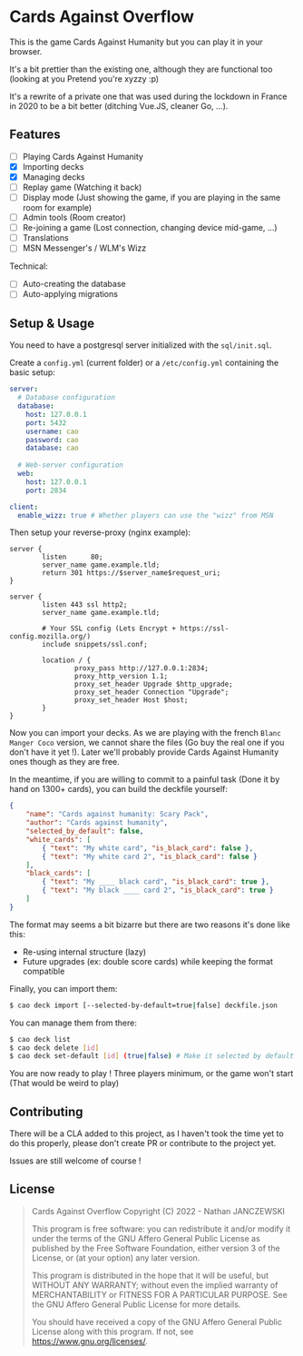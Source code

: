 # Cards Against Overflow

This is the game Cards Against Humanity but you can play it in your browser.

It's a bit prettier than the existing one, although they are functional too (looking at you Pretend you're xyzzy :p)

It's a rewrite of a private one that was used during the lockdown in France in 2020 to be a bit better (ditching Vue.JS, cleaner Go, ...).

## Features

- [ ] Playing Cards Against Humanity
- [X] Importing decks
- [X] Managing decks
- [ ] Replay game (Watching it back)
- [ ] Display mode (Just showing the game, if you are playing in the same room for example)
- [ ] Admin tools (Room creator)
- [ ] Re-joining a game (Lost connection, changing device mid-game, ...)
- [ ] Translations
- [ ] MSN Messenger's / WLM's Wizz

Technical:
- [ ] Auto-creating the database
- [ ] Auto-applying migrations

## Setup & Usage

You need to have a postgresql server initialized with the `sql/init.sql`.

Create a `config.yml` (current folder) or a `/etc/config.yml` containing the basic setup:
```yaml
server:
  # Database configuration
  database:
    host: 127.0.0.1
    port: 5432
    username: cao
    password: cao
    database: cao
  
  # Web-server configuration
  web:
    host: 127.0.0.1
    port: 2834

client:
  enable_wizz: true # Whether players can use the "wizz" from MSN
```

Then setup your reverse-proxy (nginx example):
```
server {
        listen      80;
        server_name game.example.tld;
        return 301 https://$server_name$request_uri;
}

server {
        listen 443 ssl http2;
        server_name game.example.tld;

        # Your SSL config (Lets Encrypt + https://ssl-config.mozilla.org/)
        include snippets/ssl.conf;

        location / {
                proxy_pass http://127.0.0.1:2834;
                proxy_http_version 1.1;
                proxy_set_header Upgrade $http_upgrade;
                proxy_set_header Connection "Upgrade";
                proxy_set_header Host $host;
        }
}
```

Now you can import your decks. As we are playing with the french `Blanc Manger Coco` version, we cannot share the files (Go buy the real one if you don't have it yet !). Later we'll probably provide Cards Against Humanity ones though as they are free.

In the meantime, if you are willing to commit to a painful task (Done it by hand on 1300+ cards), you can build the deckfile yourself:
```json
{
    "name": "Cards against humanity: Scary Pack",
    "author": "Cards against humanity",
    "selected_by_default": false,
    "white_cards": [
        { "text": "My white card", "is_black_card": false },
        { "text": "My white card 2", "is_black_card": false }
    ],
    "black_cards": [
        { "text": "My ____ black card", "is_black_card": true },
        { "text": "My black ____ card 2", "is_black_card": true }
    ]
}
```

The format may seems a bit bizarre but there are two reasons it's done like this:
- Re-using internal structure (lazy)
- Future upgrades (ex: double score cards) while keeping the format compatible

Finally, you can import them:
```sh
$ cao deck import [--selected-by-default=true|false] deckfile.json
```

You can manage them from there:
```sh
$ cao deck list
$ cao deck delete [id]
$ cao deck set-default [id] (true|false) # Make it selected by default in the web-ui
```

You are now ready to play ! Three players minimum, or the game won't start (That would be weird to play)

## Contributing

There will be a CLA added to this project, as I haven't took the time yet to do this properly, please don't create PR or contribute to the project yet.

Issues are still welcome of course !


## License

>    Cards Against Overflow
>    Copyright (C) 2022 - Nathan <Oxodao> JANCZEWSKI
>
>    This program is free software: you can redistribute it and/or modify
>    it under the terms of the GNU Affero General Public License as
>    published by the Free Software Foundation, either version 3 of the
>    License, or (at your option) any later version.
>
>    This program is distributed in the hope that it will be useful,
>    but WITHOUT ANY WARRANTY; without even the implied warranty of
>    MERCHANTABILITY or FITNESS FOR A PARTICULAR PURPOSE.  See the
>    GNU Affero General Public License for more details.
>
>    You should have received a copy of the GNU Affero General Public License
>    along with this program.  If not, see <https://www.gnu.org/licenses/>.

